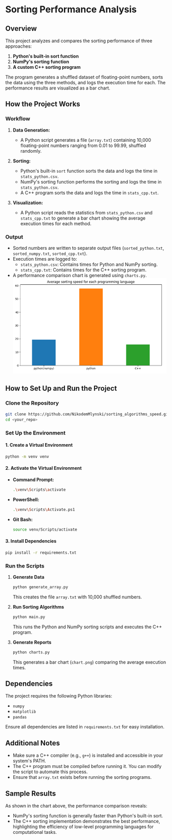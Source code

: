 # Sorting Performance Analysis

## Overview

This project analyzes and compares the sorting performance of three approaches:

1. **Python's built-in sort function**
2. **NumPy's sorting function**
3. **A custom C++ sorting program**

The program generates a shuffled dataset of floating-point numbers, sorts the data using the three methods, and logs the execution time for each. The performance results are visualized as a bar chart.



## How the Project Works

### Workflow

1. **Data Generation:**

   - A Python script generates a file (`array.txt`) containing 10,000 floating-point numbers ranging from 0.01 to 99.99, shuffled randomly.

2. **Sorting:**

   - Python's built-in `sort` function sorts the data and logs the time in `stats_python.csv`.
   - NumPy's sorting function performs the sorting and logs the time in `stats_python.csv`.
   - A C++ program sorts the data and logs the time in `stats_cpp.txt`.

3. **Visualization:**

   - A Python script reads the statistics from `stats_python.csv` and `stats_cpp.txt` to generate a bar chart showing the average execution times for each method.

### Output

- Sorted numbers are written to separate output files (`sorted_python.txt`, `sorted_numpy.txt`, `sorted_cpp.txt`).
- Execution times are logged to:
  - `stats_python.csv`: Contains times for Python and NumPy sorting.
  - `stats_cpp.txt`: Contains times for the C++ sorting program.
- A performance comparison chart is generated using `charts.py`.
![bar chart](raport.png)
## How to Set Up and Run the Project

### Clone the Repository

```bash
git clone https://github.com/NikodemMlynski/sorting_algorithms_speed.git
cd <your_repo>
```

### Set Up the Environment

#### 1. Create a Virtual Environment

```bash
python -m venv venv
```

#### 2. Activate the Virtual Environment

- **Command Prompt:**
  ```bash
  .\venv\Scripts\activate
  ```
- **PowerShell:**
  ```bash
  .\venv\Scripts\Activate.ps1
  ```
- **Git Bash:**
  ```bash
  source venv/Scripts/activate
  ```

#### 3. Install Dependencies

```bash
pip install -r requirements.txt
```

### Run the Scripts

1. **Generate Data**

   ```bash
   python generate_array.py
   ```

   This creates the file `array.txt` with 10,000 shuffled numbers.

2. **Run Sorting Algorithms**

   ```bash
   python main.py
   ```

   This runs the Python and NumPy sorting scripts and executes the C++ program.

3. **Generate Reports**

   ```bash
   python charts.py
   ```

   This generates a bar chart (`chart.png`) comparing the average execution times.

## Dependencies

The project requires the following Python libraries:

- `numpy`
- `matplotlib`
- `pandas`

Ensure all dependencies are listed in `requirements.txt` for easy installation.

## Additional Notes

- Make sure a C++ compiler (e.g., `g++`) is installed and accessible in your system's PATH.
- The C++ program must be compiled before running it. You can modify the script to automate this process.
- Ensure that `array.txt` exists before running the sorting programs.

## Sample Results

As shown in the chart above, the performance comparison reveals:

- NumPy's sorting function is generally faster than Python's built-in sort.
- The C++ sorting implementation demonstrates the best performance, highlighting the efficiency of low-level programming languages for computational tasks.

